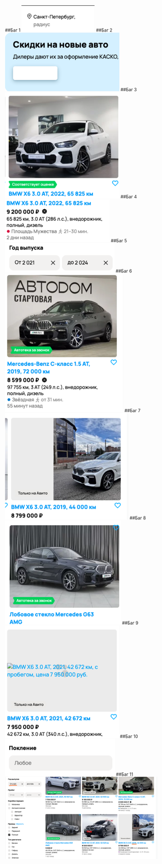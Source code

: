 ##Баг 1
![](https://github.com/RibaPony/QA_Avito/blob/main/images/bug1.png)
##Баг 2
![](https://github.com/RibaPony/QA_Avito/blob/main/images/bug2.png)
##Баг 3
![](https://github.com/RibaPony/QA_Avito/blob/main/images/bug3.png)
##Баг 4
![](https://github.com/RibaPony/QA_Avito/blob/main/images/bug4.png)
##Баг 5
![](https://github.com/RibaPony/QA_Avito/blob/main/images/bug5.png)
##Баг 6
![](https://github.com/RibaPony/QA_Avito/blob/main/images/bug6.png)
##Баг 7
![](https://github.com/RibaPony/QA_Avito/blob/main/images/bug7.png)
##Баг 8
![](https://github.com/RibaPony/QA_Avito/blob/main/images/bug8.png)
##Баг 9
![](https://github.com/RibaPony/QA_Avito/blob/main/images/bug9.png)
##Баг 10
![](https://github.com/RibaPony/QA_Avito/blob/main/images/bug10.png)
##Баг 11
![](https://github.com/RibaPony/QA_Avito/blob/main/images/bug11.png)